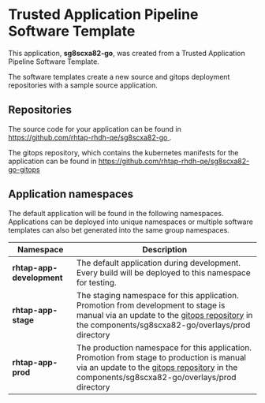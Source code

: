 # Trusted Application Pipeline Software Template

This application, **sg8scxa82-go**, was created from a Trusted Application Pipeline Software Template.

The software templates create a new source and gitops deployment repositories with a sample source application. 

## Repositories

The source code for your application can be found in [https://github.com/rhtap-rhdh-qe/sg8scxa82-go ](https://github.com/rhtap-rhdh-qe/sg8scxa82-go ).
 
The gitops repository, which contains the kubernetes manifests for the application can be found in 
[https://github.com/rhtap-rhdh-qe/sg8scxa82-go-gitops ](https://github.com/rhtap-rhdh-qe/sg8scxa82-go-gitops ) 

## Application namespaces 

The default application will be found in the following namespaces. Applications can be deployed into unique namespaces or multiple software templates can also bet generated into the same group namespaces.  

|  Namespace   |  Description   |  
| -------- | -------- |   
| **rhtap-app-development** | The default application during development. Every build will be deployed to this namespace for testing. | 
| **rhtap-app-stage** | The staging namespace for this application. Promotion from development to stage is manual via an update to the [gitops repository](https://github.com/rhtap-rhdh-qe/sg8scxa82-go-gitops ) in the components/sg8scxa82-go/overlays/prod directory |  
| **rhtap-app-prod** | The production namespace for this application. Promotion from stage to production is manual via an update to the [gitops repository](https://github.com/rhtap-rhdh-qe/sg8scxa82-go-gitops ) in the components/sg8scxa82-go/overlays/prod directory | 